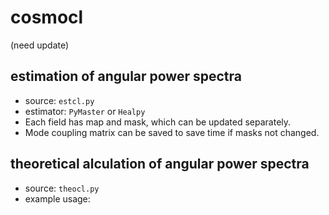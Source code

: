 # cosmocl
(need update)
## estimation of angular power spectra

- source: `estcl.py`
- estimator: `PyMaster` or `Healpy`
- Each field has map and mask, which can be updated separately.
- Mode coupling matrix can be saved to save time if masks not changed.

## theoretical alculation of angular power spectra

- source: `theocl.py`
- example usage:
```python

```